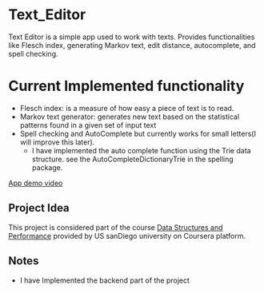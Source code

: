 # Text_Editor
Text Editor is a simple app used to work with texts. Provides functionalities like Flesch index, generating Markov text, edit distance, autocomplete, and spell checking.

# Current Implemented functionality
* Flesch index: is a measure of how easy a piece of text is to read.
* Markov text generator: generates new text based on the statistical patterns found in a given set of input text
* Spell checking and AutoComplete but currently works for small letters(I will improve this later).
  * I have implemented the auto complete function using the Trie data structure. see the AutoCompleteDictionaryTrie in the spelling package.



[App demo video](https://www.youtube.com/watch?v=NsHB0IpBcbQ)




## Project Idea
This project is considered part of the course [Data Structures and Performance](https://www.coursera.org/learndata-structures-optimizing-performancespecialization=object-oriented-programming) provided by US sanDiego university on Coursera platform.

## Notes
* I have Implemented the backend part of the project
